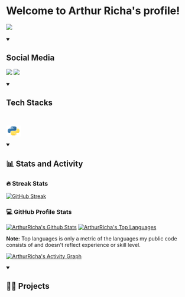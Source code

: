 <!--Tentar botar um png com a frase abaixo -->
# Welcome to Arthur Richa's profile!

<!-- Typing SVG by DenverCoder1 - https://github.com/DenverCoder1/readme-typing-svg -->
<p align="left">
  <img src="https://readme-typing-svg.demolab.com/?lines=Computer%20Science%20Student;Production%20Engineering%20Student;Always%20learning%20new%20things&font=Fira%20Code&center=true&width=440&height=45&color=f75c7e&vCenter=true&pause=1000&size=22" />
</p>

 <!-- Social Media -->
 <details open>
   <summary> <h2> Social Media</h2> </summary>
      <div>
        <p align="left">
          <a href = "mailto:contactarthurricha@gmail.com"><img src="https://img.shields.io/badge/-Gmail-%23333?style=for-the-badge&logo=gmail&logoColor=white" target="_blank"></a>
          <a href="https://www.linkedin.com/in/arthur-richa-gallardo-de-carvalho-baa438307/" target="_blank"><img src="https://img.shields.io/badge/-LinkedIn-%230077B5?style=for-the-badge&logo=linkedin&logoColor=white" target="_blank"></a> 
        </p>
      </div>
 </details>

<!-- Tech Stacks -->
<details open>
  <summary><h2> Tech Stacks </h2></summary>
    <div style="display: inline_block"><br>
      <p align="left">
        <img align="center" alt="Arthur-Python" height="30" width="40" src="https://raw.githubusercontent.com/devicons/devicon/master/icons/python/python-original.svg">
      </p>
    </div>
</details>

<!-- Github Stats -->
<details open>
  <summary><h2>📊 Stats and Activity</h2></summary>

   <h3>🔥 Streak Stats</h3>

  <!-- GitHub Readme Streak Stats - https://github.com/DenverCoder1/github-readme-streak-stats -->
  [![GitHub Streak](https://streak-stats.demolab.com?user=Arthur%20Richa&theme=radical&hide_border=true)](https://git.io/streak-stats)
 

  <h3>💻 GitHub Profile Stats</h3>

  <!-- https://github.com/anuraghazra/github-readme-stats -->
   <a href="https://github.com/anuraghazra/github-readme-stats"><img alt="ArthurRicha's Github Stats" src="https://denvercoder1-github-readme-stats.vercel.app/api/?username=ArthurRicha&show_icons=true&include_all_commits=true&count_private=true&theme=react&hide_border=true&bg_color=1F222E&title_color=F85D7F&icon_color=F8D866" height="170px"/></a>
  <a href="https://github.com/anuraghazra/github-readme-stats"><img alt="ArthurRicha's Top Languages" src="https://denvercoder1-github-readme-stats.vercel.app/api/top-langs/?username=ArthurRicha&langs_count=8&layout=compact&theme=react&hide_border=true&bg_color=1F222E&title_color=F85D7F&icon_color=F8D866&hide=Jupyter%20Notebook,Roff" height="170px"/></a>
  <br/>

  <b>Note:</b> Top languages is only a metric of the languages my public code consists of and doesn't reflect experience or skill level.
  

  <!-- https://github.com/ashutosh00710/github-readme-activity-graph -->

  <a href="https://github.com/ashutosh00710/github-readme-activity-graph"><img alt="ArthurRicha's Activity Graph" src="https://github-readme-activity-graph.vercel.app/graph/?username=ArthurRicha&bg_color=1F222E&color=F8D866&line=F85D7F&point=FFFFFF&hide_border=true" /></a>
</details>

<!-- Projects -->
<details open>
  <summary><h2>👨‍💻 Projects </h2></summary>

</details>

